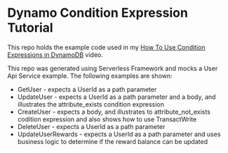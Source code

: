 # Dynamo Condition Expression Tutorial

This repo holds the example code used in my [How To Use Condition Expressions in DynamoDB](https://youtu.be/EacuuiQvJvg) video.

This repo was generated using Serverless Framework and mocks a User Api Service example. The following examples are shown:
* GetUser - expects a UserId as a path parameter
* UpdateUser - expects a UserId as a path parameter and a body, and illustrates the attribute_exists condition expression
* CreateUser - expects a body, and illustrates to attribute_not_exists codition expression and also shows how to use TransactWrite
* DeleteUser - expects a UserId as a path parameter
* UpdateUserRewards - expects a UserId as a path parameter and uses business logic to determine if the reward balance can be updated
